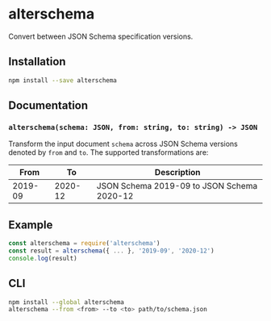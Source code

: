 alterschema
===========

Convert between JSON Schema specification versions.

Installation
------------

```sh
npm install --save alterschema
```

Documentation
-------------

### `alterschema(schema: JSON, from: string, to: string) -> JSON`

Transform the input document `schema` across JSON Schema versions denoted by
`from` and `to`. The supported transformations are:

| From    | To      | Description                                |
|---------|---------|--------------------------------------------|
| 2019-09 | 2020-12 | JSON Schema 2019-09 to JSON Schema 2020-12 |

Example
-------

```js
const alterschema = require('alterschema')
const result = alterschema({ ... }, '2019-09', '2020-12')
console.log(result)
```

CLI
---

```sh
npm install --global alterschema
alterschema --from <from> --to <to> path/to/schema.json
```
